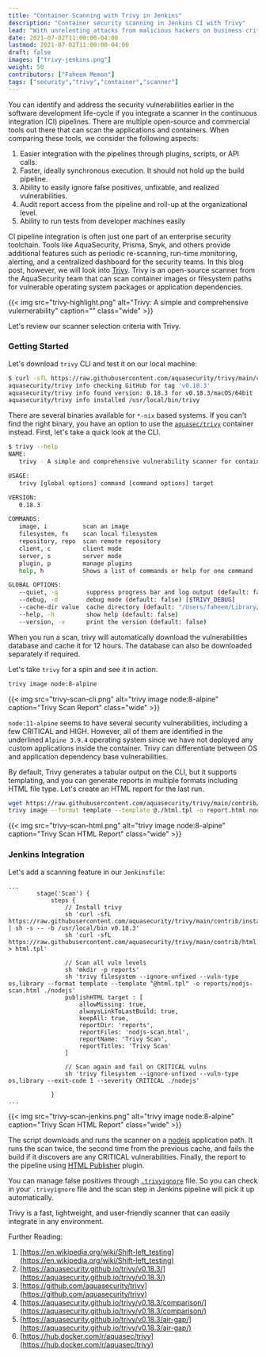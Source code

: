 ```yaml
---
title: "Container Scanning with Trivy in Jenkins"
description: "Container security scanning in Jenkins CI with Trivy"
lead: "With unrelenting attacks from malicious hackers on business critical software and infrastructure, the \"Shift-left\" approach for security testing is gaining more momentum inside the enterprises. "
date: 2021-07-02T11:00:00-04:00
lastmod: 2021-07-02T11:00:00-04:00
draft: false
images: ["trivy-jenkins.png"]
weight: 50
contributors: ["Faheem Memon"]
tags: ["security","trivy","container","scanner"]
---
```


You can identify and address the security vulnerabilities earlier in the software development life-cycle if you integrate a scanner in the continuous integration (CI) pipelines. There are multiple open-source and commercial tools out there that can scan the applications and containers. When comparing these tools, we consider the following aspects:

1. Easier integration with the pipelines through plugins, scripts, or API calls.
2. Faster, ideally synchronous execution. It should not hold up the build pipeline.
3. Ability to easily ignore false positives, unfixable, and realized vulnerabilities.
4. Audit report access from the pipeline and roll-up at the organizational level.
5. Ability to run tests from developer machines easily

CI pipeline integration is often just one part of an enterprise security toolchain. Tools like AquaSecurity, Prisma, Snyk, and others provide additional features such as periodic re-scanning, run-time monitoring, alerting, and a centralized dashboard for the security teams. In this blog post, however, we will look into [Trivy](https://github.com/aquasecurity/trivy). Trivy is an open-source scanner from the AquaSecurity team that can scan container images or filesystem paths for vulnerable operating system packages or application dependencies.

{{< img src="trivy-highlight.png" alt="Trivy: A simple and comprehensive vulernerability" caption="" class="wide" >}}

Let's review our scanner selection criteria with Trivy.

### Getting Started

Let's download `trivy` CLI and test it on our local machine:

```bash
$ curl -sfL https://raw.githubusercontent.com/aquasecurity/trivy/main/contrib/install.sh | sh -s -- -b /usr/local/bin v0.18.3
aquasecurity/trivy info checking GitHub for tag 'v0.18.3'
aquasecurity/trivy info found version: 0.18.3 for v0.18.3/macOS/64bit
aquasecurity/trivy info installed /usr/local/bin/trivy
```

There are several binaries available for `*-nix` based systems. If you can't find the right binary, you have an option to use the [`aquasec/trivy`](https://hub.docker.com/r/aquasec/trivy) container instead. First, let's take a quick look at the CLI.

```bash
$ trivy --help
NAME:
   trivy - A simple and comprehensive vulnerability scanner for containers

USAGE:
   trivy [global options] command [command options] target

VERSION:
   0.18.3

COMMANDS:
   image, i          scan an image
   filesystem, fs    scan local filesystem
   repository, repo  scan remote repository
   client, c         client mode
   server, s         server mode
   plugin, p         manage plugins
   help, h           Shows a list of commands or help for one command

GLOBAL OPTIONS:
   --quiet, -q        suppress progress bar and log output (default: false) [$TRIVY_QUIET]
   --debug, -d        debug mode (default: false) [$TRIVY_DEBUG]
   --cache-dir value  cache directory (default: "/Users/faheem/Library/Caches/trivy") [$TRIVY_CACHE_DIR]
   --help, -h         show help (default: false)
   --version, -v      print the version (default: false)
```

When you run a scan, trivy will automatically download the vulnerabilities database and cache it for 12 hours. The database can also be downloaded separately if required.

Let's take `trivy` for a spin and see it in action.

```bash
trivy image node:8-alpine
```

{{< img src="trivy-scan-cli.png" alt="trivy image node:8-alpine" caption="Trivy Scan Report" class="wide" >}}

`node:11-alpine` seems to have several security vulnerabilities, including a few CRITICAL and HIGH. However, all of them are identified in the underlined `Alpine 3.9.4` operating system since we have not deployed any custom applications inside the container. Trivy can differentiate between OS and application dependency base vulnerabilities.

By default, Trivy generates a tabular output on the CLI, but it supports templating, and you can generate reports in multiple formats including HTML file type. Let's create an HTML report for the last run.

```bash
wget https://raw.githubusercontent.com/aquasecurity/trivy/main/contrib/html.tpl
trivy image --format template --template @./html.tpl -o report.html node:11-alpine
```

{{< img src="trivy-scan-html.png" alt="trivy image node:8-alpine" caption="Trivy Scan HTML Report" class="wide" >}}

### Jenkins Integration

Let's add a scanning feature in our `Jenkinsfile`:

```jenkinsfile
...
        stage('Scan') {
            steps {
                // Install trivy
                sh 'curl -sfL https://raw.githubusercontent.com/aquasecurity/trivy/main/contrib/install.sh | sh -s -- -b /usr/local/bin v0.18.3'
                sh 'curl -sfL https://raw.githubusercontent.com/aquasecurity/trivy/main/contrib/html.tpl > html.tpl'

                // Scan all vuln levels
                sh 'mkdir -p reports'
                sh 'trivy filesystem --ignore-unfixed --vuln-type os,library --format template --template "@html.tpl" -o reports/nodjs-scan.html ./nodejs'
                publishHTML target : [
                    allowMissing: true,
                    alwaysLinkToLastBuild: true,
                    keepAll: true,
                    reportDir: 'reports',
                    reportFiles: 'nodjs-scan.html',
                    reportName: 'Trivy Scan',
                    reportTitles: 'Trivy Scan'
                ]

                // Scan again and fail on CRITICAL vulns
                sh 'trivy filesystem --ignore-unfixed --vuln-type os,library --exit-code 1 --severity CRITICAL ./nodejs'

            }
...
```

{{< img src="trivy-scan-jenkins.png" alt="trivy image node:8-alpine" caption="Trivy Scan HTML Report" class="wide" >}}

The script downloads and runs the scanner on a [nodejs](https://github.com/faheem556/funfact) application path. It runs the scan twice, the second time from the previous cache, and fails the build if it discovers are any CRITICAL vulnerabilities. Finally, the report to the pipeline using [HTML Publisher](https://plugins.jenkins.io/htmlpublisher/) plugin.

You can manage false positives through [`.trivyignore`](https://aquasecurity.github.io/trivy/v0.18.3/examples/filter/#by-vulnerability-ids) file. So you can check in your `.trivyignore` file and the scan step in Jenkins pipeline will pick it up automatically.

Trivy is a fast, lightweight, and user-friendly scanner that can easily integrate in any environment.

Further Reading:

1. [https://en.wikipedia.org/wiki/Shift-left_testing](https://en.wikipedia.org/wiki/Shift-left_testing)
2. [https://aquasecurity.github.io/trivy/v0.18.3/](https://aquasecurity.github.io/trivy/v0.18.3/)
3. [https://github.com/aquasecurity/trivy](https://github.com/aquasecurity/trivy)
4. [https://aquasecurity.github.io/trivy/v0.18.3/comparison/](https://aquasecurity.github.io/trivy/v0.18.3/comparison/)
5. [https://aquasecurity.github.io/trivy/v0.18.3/air-gap/](https://aquasecurity.github.io/trivy/v0.18.3/air-gap/)
6. [https://hub.docker.com/r/aquasec/trivy](https://hub.docker.com/r/aquasec/trivy)
